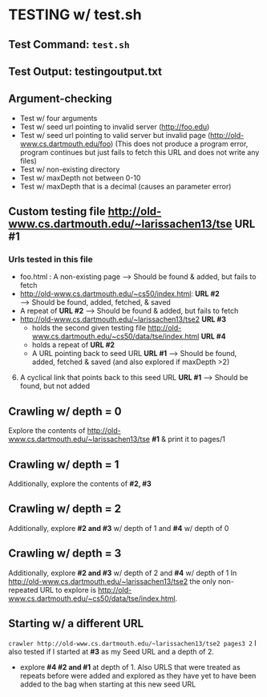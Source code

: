 # TESTING w/ test.sh

## Test Command: `test.sh`
## Test Output: testingoutput.txt

## Argument-checking
* Test w/ four arguments
* Test w/ seed url pointing to invalid server (http://foo.edu)
* Test w/ seed url pointing to valid server but invalid page (http://old-www.cs.dartmouth.edu/foo)
    (This does not produce a program error, program continues but just fails to fetch
    this URL and does not write any files)
* Test w/ non-existing directory
* Test w/ maxDepth not between 0-10
* Test w/ maxDepth that is a decimal (causes an parameter error)

## Custom testing file http://old-www.cs.dartmouth.edu/~larissachen13/tse **URL #1**
### Urls tested in this file
  * foo.html : A non-existing page
    --> Should be found & added, but fails to fetch
  * http://old-www.cs.dartmouth.edu/~cs50/index.html: **URL #2**  
    --> Should be found, added, fetched, & saved
  * A repeat of **URL #2**
    --> Should be found & added, but fails to fetch
  * http://old-www.cs.dartmouth.edu/~larissachen13/tse2 **URL #3**
      * holds the second given testing file http://old-www.cs.dartmouth.edu/~cs50/data/tse/index.html **URL #4**
      * holds a repeat of **URL #2**
      * A URL pointing back to seed URL **URL #1**
    --> Should be found, added, fetched & saved (and also explored if
        maxDepth >2)
  6. A cyclical link that points back to this seed URL **URL #1**
    --> Should be found, but not added

## Crawling w/ depth = 0
Explore the contents of http://old-www.cs.dartmouth.edu/~larissachen13/tse **#1**
& print it to pages/1

## Crawling w/ depth = 1
Additionally, explore the contents of  **#2, #3**

## Crawling w/ depth = 2
Additionally, explore **#2 and #3** w/ depth of 1 and **#4** w/ depth of 0


## Crawling w/ depth = 3
Additionally, explore **#2 and #3** w/ depth of 2 and **#4** w/ depth of 1
In http://old-www.cs.dartmouth.edu/~larissachen13/tse2 the only non-repeated
URL to explore is http://old-www.cs.dartmouth.edu/~cs50/data/tse/index.html.



## Starting w/ a different URL
 `crawler http://old-www.cs.dartmouth.edu/~larissachen13/tse2 pages3 2`
 I also tested if I started at **#3** as my Seed URL and a depth of 2.
 * explore **#4 #2 and #1** at depth of 1.  Also
 URLS that were treated as repeats before were added and explored as they have
 yet to have been added to the bag when starting at this new seed URL
 
